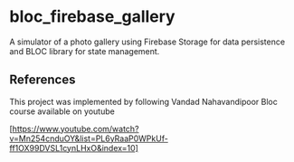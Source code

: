 # bloc_firebase_gallery

A simulator of a photo gallery using Firebase Storage for data persistence and BLOC library for state management.

## References

This project was implemented by following Vandad Nahavandipoor Bloc course available on youtube 

[https://www.youtube.com/watch?v=Mn254cnduOY&list=PL6yRaaP0WPkUf-ff1OX99DVSL1cynLHxO&index=10]